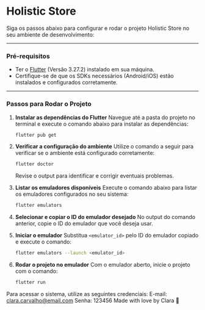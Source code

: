 # Holistic Store

Siga os passos abaixo para configurar e rodar o projeto Holistic Store no seu ambiente de desenvolvimento:

---

### **Pré-requisitos**
- Ter o [Flutter](https://docs.flutter.dev/get-started/install) (Versão 3.27.2) instalado em sua máquina.
- Certifique-se de que os SDKs necessários (Android/iOS) estão instalados e configurados corretamente.

---

### **Passos para Rodar o Projeto**

1. **Instalar as dependências do Flutter**
   Navegue até a pasta do projeto no terminal e execute o comando abaixo para instalar as dependências:
   ```bash
   flutter pub get
   ```

2. **Verificar a configuração do ambiente**
   Utilize o comando a seguir para verificar se o ambiente está configurado corretamente:
   ```bash
   flutter doctor
   ```
   Revise o output para identificar e corrigir eventuais problemas.

3. **Listar os emuladores disponíveis**
   Execute o comando abaixo para listar os emuladores configurados no seu sistema:
   ```bash
   flutter emulators
   ```

4. **Selecionar e copiar o ID do emulador desejado**
   No output do comando anterior, copie o ID do emulador que você deseja usar.

5. **Iniciar o emulador**
   Substitua `<emulator_id>` pelo ID do emulador copiado e execute o comando:
   ```bash
   flutter emulators --launch <emulator_id>
   ```

6. **Rodar o projeto no emulador**
   Com o emulador aberto, inicie o projeto com o comando:
   ```bash
   flutter run
   ```
Para acessar o sistema, utilize as seguintes credenciais:
E-mail: clara.carvalho@email.com
Senha: 123456
Made with love by Clara 🖤
